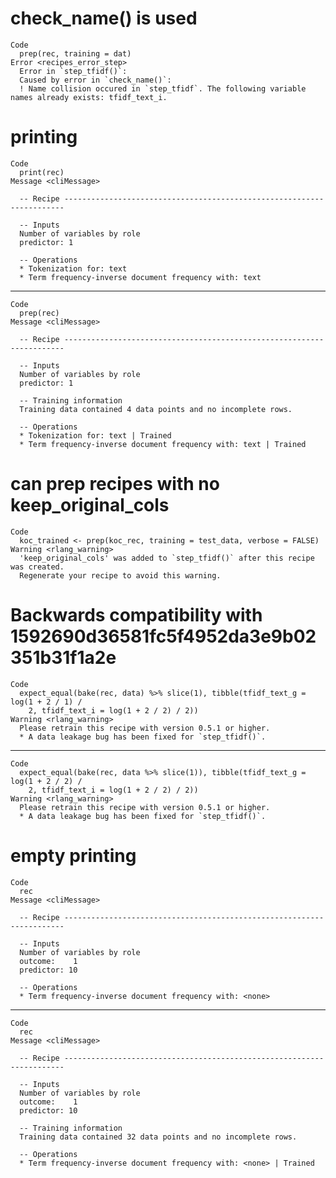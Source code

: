 # check_name() is used

    Code
      prep(rec, training = dat)
    Error <recipes_error_step>
      Error in `step_tfidf()`:
      Caused by error in `check_name()`:
      ! Name collision occured in `step_tfidf`. The following variable names already exists: tfidf_text_i.

# printing

    Code
      print(rec)
    Message <cliMessage>
      
      -- Recipe ----------------------------------------------------------------------
      
      -- Inputs 
      Number of variables by role
      predictor: 1
      
      -- Operations 
      * Tokenization for: text
      * Term frequency-inverse document frequency with: text

---

    Code
      prep(rec)
    Message <cliMessage>
      
      -- Recipe ----------------------------------------------------------------------
      
      -- Inputs 
      Number of variables by role
      predictor: 1
      
      -- Training information 
      Training data contained 4 data points and no incomplete rows.
      
      -- Operations 
      * Tokenization for: text | Trained
      * Term frequency-inverse document frequency with: text | Trained

# can prep recipes with no keep_original_cols

    Code
      koc_trained <- prep(koc_rec, training = test_data, verbose = FALSE)
    Warning <rlang_warning>
      'keep_original_cols' was added to `step_tfidf()` after this recipe was created.
      Regenerate your recipe to avoid this warning.

# Backwards compatibility with 1592690d36581fc5f4952da3e9b02351b31f1a2e

    Code
      expect_equal(bake(rec, data) %>% slice(1), tibble(tfidf_text_g = log(1 + 2 / 1) /
        2, tfidf_text_i = log(1 + 2 / 2) / 2))
    Warning <rlang_warning>
      Please retrain this recipe with version 0.5.1 or higher.
      * A data leakage bug has been fixed for `step_tfidf()`.

---

    Code
      expect_equal(bake(rec, data %>% slice(1)), tibble(tfidf_text_g = log(1 + 2 / 2) /
        2, tfidf_text_i = log(1 + 2 / 2) / 2))
    Warning <rlang_warning>
      Please retrain this recipe with version 0.5.1 or higher.
      * A data leakage bug has been fixed for `step_tfidf()`.

# empty printing

    Code
      rec
    Message <cliMessage>
      
      -- Recipe ----------------------------------------------------------------------
      
      -- Inputs 
      Number of variables by role
      outcome:    1
      predictor: 10
      
      -- Operations 
      * Term frequency-inverse document frequency with: <none>

---

    Code
      rec
    Message <cliMessage>
      
      -- Recipe ----------------------------------------------------------------------
      
      -- Inputs 
      Number of variables by role
      outcome:    1
      predictor: 10
      
      -- Training information 
      Training data contained 32 data points and no incomplete rows.
      
      -- Operations 
      * Term frequency-inverse document frequency with: <none> | Trained

